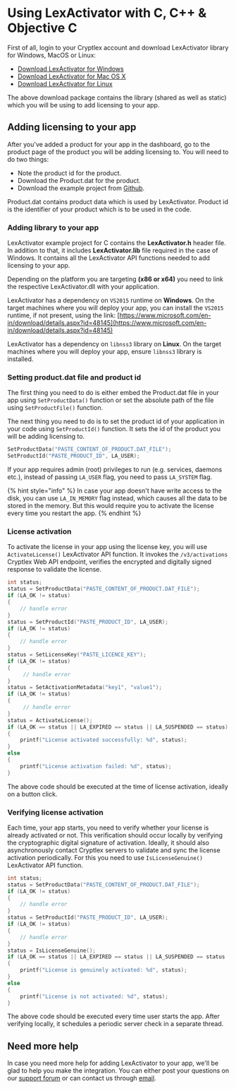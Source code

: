 # Using LexActivator with C, C++ & Objective C

First of all, login to your Cryptlex account and download LexActivator library for Windows, MacOS or Linux:

* [Download LexActivator for Windows](https://app.cryptlex.com/downloads)
* [Download LexActivator for Mac OS X](https://app.cryptlex.com/downloads)
* [Download LexActivator for Linux](https://app.cryptlex.com/downloads)

The above download package contains the library \(shared as well as static\) which you will be using to add licensing to your app.

## Adding licensing to your app

After you've added a product for your app in the dashboard, go to the product page of the product you will be adding licensing to. You will need to do two things:

* Note the product id for the product.
* Download the Product.dat for the product.
* Download the example project from [Github](https://github.com/cryptlex/lexactivator-c).

Product.dat contains product data which is used by LexActivator. Product id is the identifier of your product which is to be used in the code.

### Adding library to your app

LexActivator example project for C contains the **LexActivator.h** header file. In addition to that, it includes **LexActivator.lib** file required in the case of Windows. It contains all the LexActivator API functions needed to add licensing to your app.

Depending on the platform you are targeting **\(x86 or x64\)** you need to link the respective LexActivator.dll with your application.

LexActivator has a dependency on `VS2015` runtime on **Windows**. On the target machines where you will deploy your app, you can install the `VS2015` runtime, if not present, using the link: [https://www.microsoft.com/en-in/download/details.aspx?id=48145](https://www.microsoft.com/en-in/download/details.aspx?id=48145)

LexActivator has a dependency on `libnss3` library on **Linux**. On the target machines where you will deploy your app, ensure `libnss3` library is installed.

### Setting product.dat file and product id

The first thing you need to do is either embed the Product.dat file in your app using `SetProductData()`  function or set the absolute path of the file using `SetProductFile()`  function.

The next thing you need to do is to set the product id of your application in your code using `SetProductId()` function. It sets the id of the product you will be adding licensing to.

```c
SetProductData("PASTE_CONTENT_OF_PRODUCT.DAT_FILE");
SetProductId("PASTE_PRODUCT_ID", LA_USER);
```

If your app requires admin \(root\) privileges to run \(e.g. services, daemons etc.\), instead of passing `LA_USER` flag, you need to pass `LA_SYSTEM` flag.

{% hint style="info" %}
In case your app doesn't have write access to the disk, you can use `LA_IN_MEMORY` flag instead, which causes all the data to be stored in the memory. But this would require you to activate the license every time you restart the app.
{% endhint %}

### License activation

To activate the license in your app using the license key, you will use `ActivateLicense()` LexActivator API function. It invokes the `/v3/activations` Cryptlex Web API endpoint, verifies the  encrypted and digitally signed response to validate the license.

```c
int status;
status = SetProductData("PASTE_CONTENT_OF_PRODUCT.DAT_FILE");
if (LA_OK != status)
{
	// handle error
}
status = SetProductId("PASTE_PRODUCT_ID", LA_USER);
if (LA_OK != status)
{
	// handle error
}
status = SetLicenseKey("PASTE_LICENCE_KEY");
if (LA_OK != status)
{
	 // handle error
}
status = SetActivationMetadata("key1", "value1");
if (LA_OK != status)
{
	 // handle error
}
status = ActivateLicense();
if (LA_OK == status || LA_EXPIRED == status || LA_SUSPENDED == status)
{
	printf("License activated successfully: %d", status);
}
else
{
	printf("License activation failed: %d", status);
}
```

The above code should be executed at the time of license activation, ideally on a button click.

### Verifying license activation

Each time, your app starts, you need to verify whether your license is already activated or not. This verification should occur locally by verifying the cryptographic digital signature of activation. Ideally, it should also asynchronously contact Cryptlex servers to validate and sync the license activation periodically. For this you need to use `IsLicenseGenuine()` LexActivator API function.

```c
int status;
status = SetProductData("PASTE_CONTENT_OF_PRODUCT.DAT_FILE");
if (LA_OK != status)
{
	// handle error
}
status = SetProductId("PASTE_PRODUCT_ID", LA_USER);
if (LA_OK != status)
{
	// handle error
}
status = IsLicenseGenuine();
if (LA_OK == status || LA_EXPIRED == status || LA_SUSPENDED == status  || LA_GRACE_PERIOD_OVER == status)
{
	printf("License is genuinely activated: %d", status);
}
else
{
	printf("License is not activated: %d", status);
}
```

The above code should be executed every time user starts the app. After verifying locally, it schedules a periodic server check in a separate thread.

## Need more help

In case you need more help for adding LexActivator to your app, we'll be glad to help you make the integration. You can either post your questions on our [support forum](https://forums.cryptlex.com) or can contact us through [email](mailto:support@cryptlex.com?Subject=Using%20LexActivator).

